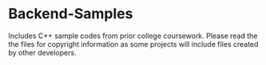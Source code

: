 # Backend-Samples
Includes C++ sample codes from prior college coursework. Please read the the files for copyright information as some projects will include files created by other developers.
